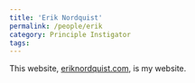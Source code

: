 ```yaml
---
title: 'Erik Nordquist'
permalink: /people/erik
category: Principle Instigator
tags:
---
```


This website, [eriknordquist.com](eriknordquist.com), is my website.
